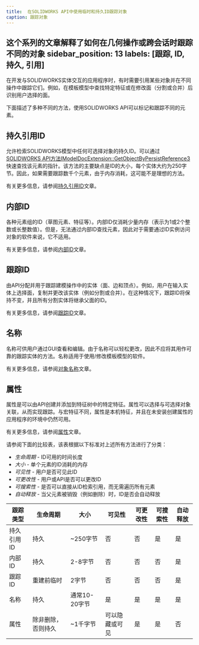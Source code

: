 ```yaml
---
title:  在SOLIDWORKS API中使用临时和持久ID跟踪对象
caption: 跟踪对象
---
```

 这个系列的文章解释了如何在几何操作或跨会话时跟踪不同的对象
sidebar_position: 13
labels: [跟踪, ID, 持久, 引用]
---
在开发与SOLIDWORKS实体交互的应用程序时，有时需要引用某些对象并在不同操作中跟踪它们。例如，在模板模型中查找特定特征或在修改面（分割或合并）后识别用户选择的面。

下面描述了多种不同的方法，使用SOLIDWORKS API可以标记和跟踪不同的元素。

## 持久引用ID

允许检索SOLIDWORKS模型中任何可选择对象的持久ID。可以通过[SOLIDWORKS API方法IModelDocExtension::GetObjectByPersistReference3](https://help.solidworks.com/2012/english/api/sldworksapi/solidworks.interop.sldworks~solidworks.interop.sldworks.imodeldocextension~getobjectbypersistreference3.html)快速查找该元素的指针。该方法的主要缺点是ID的大小，每个实体大约为250字节。因此，如果需要跟踪数千个元素，由于内存消耗，这可能不是理想的方法。

有关更多信息，请参阅[持久引用ID](/docs/codestack/solidworks-api/document/tracking-objects/persist-references/)文章。

## 内部ID

各种元素组的ID（草图元素、特征等）。内部ID仅消耗少量内存（表示为1或2个整数或长整数值）。但是，无法通过内部ID查找元素，因此对于需要通过ID实例访问对象的软件来说，它不适用。

有关更多信息，请参阅[内部ID](/docs/codestack/solidworks-api/document/tracking-objects/internal-ids/)文章。

## 跟踪ID

由API分配并用于跟踪建模操作中的实体（面、边和顶点）。例如，用户在输入实体上选择面，复制并更改该实体（例如分割或合并）。在这种情况下，跟踪ID将保持不变，并且所有分割实体将继承父面的ID。

有关更多信息，请参阅[跟踪ID](/docs/codestack/solidworks-api/document/tracking-objects/tracking-ids/)文章。

## 名称

名称可供用户通过GUI查看和编辑。由于名称可以轻松更改，因此不应将其用作可靠的跟踪实体的方法。名称适用于使用/修改模板模型的软件。

有关更多信息，请参阅[对象名称](/docs/codestack/solidworks-api/document/tracking-objects/names/)文章。

## 属性

属性是可以由API创建并添加到特征树中的特定特征。属性可以选择与可选择对象关联，从而实现跟踪。与宏特征不同，属性是本机特征，并且在未安装创建属性的应用程序的环境中仍然可用。

有关更多信息，请参阅[属性](/docs/codestack/solidworks-api/data-storage/attributes/)文章。

请参阅下面的比较表，该表根据以下标准对上述所有方法进行了分类：

* *生命周期* - ID可用的时间长度
* *大小* - 单个元素的ID消耗的内存
* *可见性* - 用户是否可见此ID
* *可更改性* - 用户或API是否可以更改ID
* *可搜索性* - 是否可以直接从ID检索引用，而无需遍历所有元素
* *自动释放* - 当父元素被销毁（例如删除）时，ID是否会自动释放

|跟踪类型|生命周期|大小|可见性|可更改性|可搜索性|自动释放|
|---|---|---|---|---|---|---|
|持久引用ID|持久|~250字节|否|否|是|是|
|内部ID|持久|2-8字节|否|否|否|是|
|跟踪ID|重建前临时|2字节|否|否|否|是|
|名称|持久|通常10-20字节|是|是|是|是|
|属性|除非删除，否则持久|~1千字节|可以隐藏或可见|是|是|否|